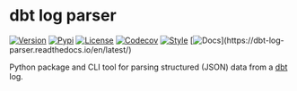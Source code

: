 # dbt log parser

[![Version](https://img.shields.io/github/v/release/mdzhang/dbt_log_parser)](https://github.com/mdzhang/dbt_log_parser)
[![Pypi](https://img.shields.io/pypi/v/dbt_log_parser.svg)](https://pypi.org/project/dbt_log_parser)
[![License](https://img.shields.io/github/license/mdzhang/dbt_log_parser.svg)](LICENSE)
[![Codecov](https://codecov.io/gh/mdzhang/dbt_log_parser/branch/main/graph/badge.svg)](https://codecov.io/gh/mdzhang/dbt_log_parser)
[![Style](https://img.shields.io/badge/code%20style-black-000000.svg)](https://github.com/ambv/black)
[![Docs](https://readthedocs.org/projects/dbt-log-parser/badge/?)](https://dbt-log-parser.readthedocs.io/en/latest/)

Python package and CLI tool for parsing structured (JSON) data from a [dbt](https://github.com/fishtown-analytics/dbt) log.
